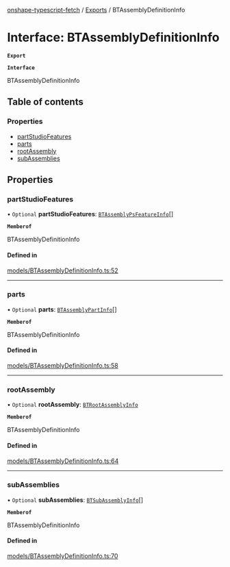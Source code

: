 [onshape-typescript-fetch](../README.md) / [Exports](../modules.md) / BTAssemblyDefinitionInfo

# Interface: BTAssemblyDefinitionInfo

**`Export`**

**`Interface`**

BTAssemblyDefinitionInfo

## Table of contents

### Properties

- [partStudioFeatures](BTAssemblyDefinitionInfo.md#partstudiofeatures)
- [parts](BTAssemblyDefinitionInfo.md#parts)
- [rootAssembly](BTAssemblyDefinitionInfo.md#rootassembly)
- [subAssemblies](BTAssemblyDefinitionInfo.md#subassemblies)

## Properties

### partStudioFeatures

• `Optional` **partStudioFeatures**: [`BTAssemblyPsFeatureInfo`](BTAssemblyPsFeatureInfo.md)[]

**`Memberof`**

BTAssemblyDefinitionInfo

#### Defined in

[models/BTAssemblyDefinitionInfo.ts:52](https://github.com/toebes/onshape-typescript-fetch/blob/3e11ae1/models/BTAssemblyDefinitionInfo.ts#L52)

___

### parts

• `Optional` **parts**: [`BTAssemblyPartInfo`](BTAssemblyPartInfo.md)[]

**`Memberof`**

BTAssemblyDefinitionInfo

#### Defined in

[models/BTAssemblyDefinitionInfo.ts:58](https://github.com/toebes/onshape-typescript-fetch/blob/3e11ae1/models/BTAssemblyDefinitionInfo.ts#L58)

___

### rootAssembly

• `Optional` **rootAssembly**: [`BTRootAssemblyInfo`](BTRootAssemblyInfo.md)

**`Memberof`**

BTAssemblyDefinitionInfo

#### Defined in

[models/BTAssemblyDefinitionInfo.ts:64](https://github.com/toebes/onshape-typescript-fetch/blob/3e11ae1/models/BTAssemblyDefinitionInfo.ts#L64)

___

### subAssemblies

• `Optional` **subAssemblies**: [`BTSubAssemblyInfo`](BTSubAssemblyInfo.md)[]

**`Memberof`**

BTAssemblyDefinitionInfo

#### Defined in

[models/BTAssemblyDefinitionInfo.ts:70](https://github.com/toebes/onshape-typescript-fetch/blob/3e11ae1/models/BTAssemblyDefinitionInfo.ts#L70)

